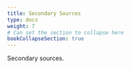 ```yaml
---
title: Secondary Sources
type: docs
weight: 7
# Can set the section to collapse here
bookCollapseSection: true
---
```


Secondary sources.

